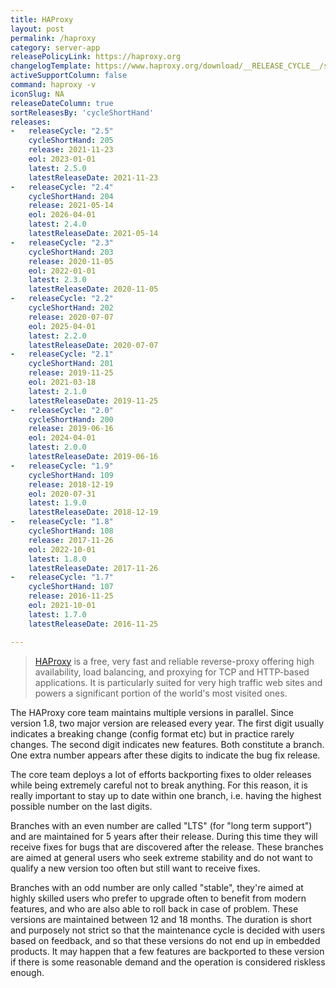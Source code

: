 ```yaml
---
title: HAProxy
layout: post
permalink: /haproxy
category: server-app
releasePolicyLink: https://haproxy.org
changelogTemplate: https://www.haproxy.org/download/__RELEASE_CYCLE__/src/CHANGELOG
activeSupportColumn: false
command: haproxy -v
iconSlug: NA
releaseDateColumn: true
sortReleasesBy: 'cycleShortHand'
releases:
-   releaseCycle: "2.5"
    cycleShortHand: 205
    release: 2021-11-23
    eol: 2023-01-01
    latest: 2.5.0
    latestReleaseDate: 2021-11-23
-   releaseCycle: "2.4"
    cycleShortHand: 204
    release: 2021-05-14
    eol: 2026-04-01
    latest: 2.4.0
    latestReleaseDate: 2021-05-14
-   releaseCycle: "2.3"
    cycleShortHand: 203
    release: 2020-11-05
    eol: 2022-01-01
    latest: 2.3.0
    latestReleaseDate: 2020-11-05
-   releaseCycle: "2.2"
    cycleShortHand: 202
    release: 2020-07-07
    eol: 2025-04-01
    latest: 2.2.0
    latestReleaseDate: 2020-07-07
-   releaseCycle: "2.1"
    cycleShortHand: 201
    release: 2019-11-25
    eol: 2021-03-18
    latest: 2.1.0
    latestReleaseDate: 2019-11-25
-   releaseCycle: "2.0"
    cycleShortHand: 200
    release: 2019-06-16
    eol: 2024-04-01
    latest: 2.0.0
    latestReleaseDate: 2019-06-16
-   releaseCycle: "1.9"
    cycleShortHand: 109
    release: 2018-12-19
    eol: 2020-07-31
    latest: 1.9.0
    latestReleaseDate: 2018-12-19
-   releaseCycle: "1.8"
    cycleShortHand: 108
    release: 2017-11-26
    eol: 2022-10-01
    latest: 1.8.0
    latestReleaseDate: 2017-11-26
-   releaseCycle: "1.7"
    cycleShortHand: 107
    release: 2016-11-25
    eol: 2021-10-01
    latest: 1.7.0
    latestReleaseDate: 2016-11-25

---
```


>[HAProxy](https://www.haproxy.org/) is a free, very fast and reliable reverse-proxy offering high availability, load balancing, and proxying for TCP and HTTP-based applications. It is particularly suited for very high traffic web sites and powers a significant portion of the world's most visited ones.

The HAProxy core team maintains multiple versions in parallel. Since version 1.8, two major version are released every year. The first digit usually indicates a breaking change (config format etc) but in practice rarely changes. The second digit indicates new features. Both constitute a branch. One extra number appears after these digits to indicate the bug fix release.

The core team deploys a lot of efforts backporting fixes to older releases while being extremely careful not to break anything. For this reason, it is really important to stay up to date within one branch, i.e. having the highest possible number on the last digits.

Branches with an even number are called "LTS" (for "long term support") and are maintained for 5 years after their release. During this time they will receive fixes for bugs that are discovered after the release. These branches are aimed at general users who seek extreme stability and do not want to qualify a new version too often but still want to receive fixes.

Branches with an odd number are only called "stable", they're aimed at highly skilled users who prefer to upgrade often to benefit from modern features, and who are also able to roll back in case of problem. These versions are maintained between 12 and 18 months. The duration is short and purposely not strict so that the maintenance cycle is decided with users based on feedback, and so that these versions do not end up in embedded products. It may happen that a few features are backported to these version if there is some reasonable demand and the operation is considered riskless enough.
